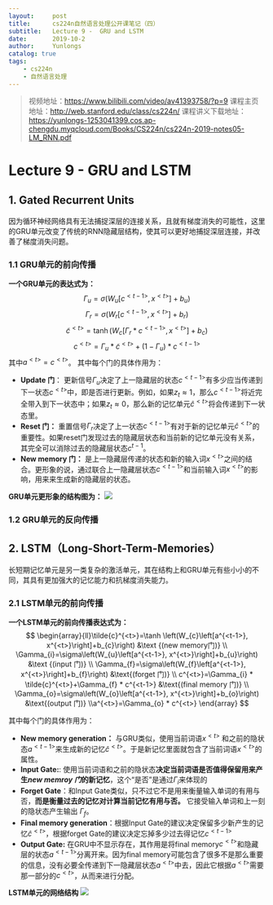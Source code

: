 ```yaml
---
layout:     post
title:      cs224n自然语言处理公开课笔记（四）
subtitle:   Lecture 9 -  GRU and LSTM
date:       2019-10-2
author:     Yunlongs
catalog: true
tags:
    - cs224n
    - 自然语言处理
---
```


>视频地址：https://www.bilibili.com/video/av41393758/?p=9
课程主页地址：http://web.stanford.edu/class/cs224n/
课程讲义下载地址：https://yunlongs-1253041399.cos.ap-chengdu.myqcloud.com/Books/CS224n/cs224n-2019-notes05-LM_RNN.pdf

# Lecture 9 -  GRU and LSTM

## 1. Gated Recurrent Units
因为循环神经网络具有无法捕捉深层的连接关系，且就有梯度消失的可能性，这里的GRU单元改变了传统的RNN隐藏层结构，使其可以更好地捕捉深层连接，并改善了梯度消失问题。

### 1.1 GRU单元的前向传播
**一个GRU单元的表达式为：**
$$\Gamma_{u}=\sigma\left(W_{u}\left[c^{<t-1>}, x^{<t>}\right]+b_{u}\right) \tag{update门}$$
$$
\Gamma_{r}=\sigma\left(W_{r}\left[c^{<t-1>}, x^{<t>}\right]+b_{r}\right) \tag{reset 门}
$$
$$
\tilde{c}^{<t>}=\tanh \left(W_{c}\left[\Gamma_{r} * c^{<t-1>}, x^{<t>}\right]+b_{c}\right) \tag{new memory门}
$$
$$
c^{<t>}=\Gamma_{u} * \tilde{c}^{<t>}+\left(1-\Gamma_{u}\right) * c^{<t-1>} \tag{activate 门}
$$
其中$a^{<t>}=c^{<t>}$。
其中每个门的具体作用为：
- **Update 门**： 更新信号$\Gamma_u$决定了上一隐藏层的状态$c^{<t-1>}$有多少应当传递到下一状态$c^{<t>}$中，即是否进行更新。例如，如果$z_{t} \approx 1$，那么$c^{<t-1>}$将近完全带入到下一状态中；如果$z_{t} \approx 0$，那么新的记忆单元$\hat c^{<t>}$将会传递到下一状态里。
- **Reset 门：** 重置信号$\Gamma_r$决定了上一状态$c^{<t-1>}$有对于新的记忆单元$\hat c^{<t>}$的重要性。如果reset门发现过去的隐藏层状态和当前新的记忆单元没有关系，其完全可以消除过去的隐藏层状态$c^{t-1}$。
- **New memory 门：** 是上一隐藏层传递的状态和新的输入词$x^{<t>}$之间的结合。更形象的说，通过联合上一隐藏层状态$c^{<t-1>}$和当前输入词$x^{<t>}$的影响，用来来生成新的隐藏层的状态。


**GRU单元更形象的结构图为：**
![](https://yunlongs-1253041399.cos.ap-chengdu.myqcloud.com/image/Stanford/29.png)

### 1.2 GRU单元的反向传播

## 2. LSTM（Long-Short-Term-Memories）
长短期记忆单元是另一类复杂的激活单元，其在结构上和GRU单元有些小小的不同，其具有更加强大的记忆能力和抗梯度消失能力。 
### 2.1 LSTM单元的前向传播
**一个LSTM单元的前向传播表达式为：**
$$
\begin{array}{ll}\tilde{c}^{<t>}=\tanh \left(W_{c}\left[a^{<t-1>}, x^{<t>}\right]+b_{c}\right) &\text {(new memory门)}
\\ \Gamma_{i}=\sigma\left(W_{u}\left[a^{<t-1>}, x^{<t>}\right]+b_{u}\right) &\text {(input 门)}
\\ \Gamma_{f}=\sigma\left(W_{f}\left[a^{<t-1>}, x^{<t>}\right]+b_{f}\right) &\text{(forget 门)}
\\ c^{<t>}=\Gamma_{i} * \tilde{c}^{<t>}+\Gamma_{f} * c^{<t-1>} &\text{(final memory 门)}
\\ \Gamma_{o}=\sigma\left(W_{o}\left[a^{<t-1>}, x^{<t>}\right]+b_{o}\right) &\text{(output 门)}
\\a^{<t>}=\Gamma_{o} * c^{<t>} 
\end{array}
$$

其中每个门的具体作用为：
- **New memory generation：** 与GRU类似，使用当前词语$x^{<t>}$ 和之前的隐状态$a^{<t-1>}$来生成新的记忆$\hat c^{<t>}$。于是新记忆里面就包含了当前词语$x^{<t>}$的属性。
- **Input Gate:**: 使用当前词语和之前的隐状态**决定当前词语是否值得保留用来产生*new memroy 门*的新记忆**，这个“是否”是通过$\Gamma_i$来体现的
- **Forget Gate**：和Input Gate类似，只不过它不是用来衡量输入单词的有用与否，**而是衡量过去的记忆对计算当前记忆有用与否。** 它接受输入单词和上一刻的隐状态产生输出 $\Gamma _f$。
- **Final memory generation**：根据Input Gate的建议决定保留多少新产生的记忆$\hat c^{<t>}$，根据forget Gate的建议决定忘掉多少过去得记忆$c^{<t-1>}$
- **Output Gate:** 在GRU中不显示存在，其作用是将final memory$c^{<t>}$和隐藏层的状态$a^{<t-1>}$分离开来。因为final memory可能包含了很多不是那么重要的信息，没有必要全传递到下一隐藏层状态$a^{<t>}$中去，因此它根据$a^{<t>}$需要那一部分的$c^{<t>}$，从而来进行分配。

**LSTM单元的网络结构**
![](https://yunlongs-1253041399.cos.ap-chengdu.myqcloud.com/image/Stanford/30.png)